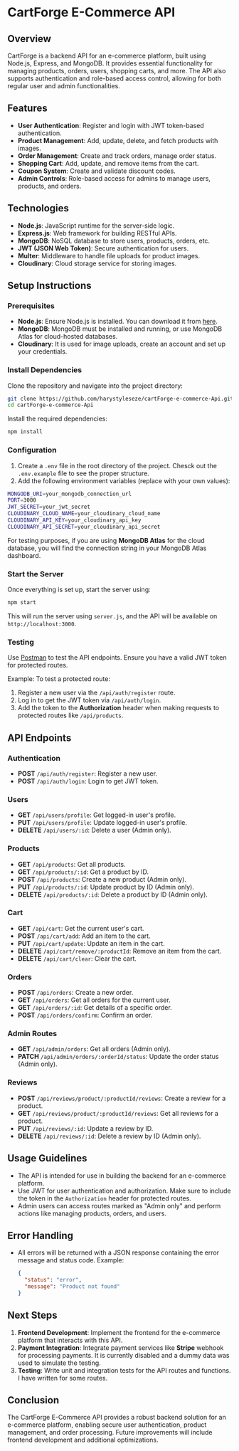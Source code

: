 # CartForge E-Commerce API

## Overview
CartForge is a backend API for an e-commerce platform, built using Node.js, Express, and MongoDB. It provides essential functionality for managing products, orders, users, shopping carts, and more. The API also supports authentication and role-based access control, allowing for both regular user and admin functionalities.

## Features
- **User Authentication**: Register and login with JWT token-based authentication.
- **Product Management**: Add, update, delete, and fetch products with images.
- **Order Management**: Create and track orders, manage order status.
- **Shopping Cart**: Add, update, and remove items from the cart.
- **Coupon System**: Create and validate discount codes.
- **Admin Controls**: Role-based access for admins to manage users, products, and orders.

## Technologies
- **Node.js**: JavaScript runtime for the server-side logic.
- **Express.js**: Web framework for building RESTful APIs.
- **MongoDB**: NoSQL database to store users, products, orders, etc.
- **JWT (JSON Web Token)**: Secure authentication for users.
- **Multer**: Middleware to handle file uploads for product images.
- **Cloudinary**: Cloud storage service for storing images.

## Setup Instructions

### Prerequisites
- **Node.js**: Ensure Node.js is installed. You can download it from [here](https://nodejs.org/).
- **MongoDB**: MongoDB must be installed and running, or use MongoDB Atlas for cloud-hosted databases.
- **Cloudinary**: It is used for image uploads, create an account and set up your credentials.

### Install Dependencies
Clone the repository and navigate into the project directory:

```bash
git clone https://github.com/harystyleseze/cartForge-e-commerce-Api.git
cd cartForge-e-commerce-Api
```

Install the required dependencies:

```bash
npm install
```

### Configuration
1. Create a `.env` file in the root directory of the project. Chesck out the `.env.example` file to see the proper structure.
2. Add the following environment variables (replace with your own values):

```bash
MONGODB_URI=your_mongodb_connection_url
PORT=3000
JWT_SECRET=your_jwt_secret
CLOUDINARY_CLOUD_NAME=your_cloudinary_cloud_name
CLOUDINARY_API_KEY=your_cloudinary_api_key
CLOUDINARY_API_SECRET=your_cloudinary_api_secret
```

For testing purposes, if you are using **MongoDB Atlas** for the cloud database, you will find the connection string in your MongoDB Atlas dashboard.

### Start the Server
Once everything is set up, start the server using:

```bash
npm start
```

This will run the server using `server.js`, and the API will be available on `http://localhost:3000`.

### Testing
Use [Postman](https://www.postman.com/) to test the API endpoints. Ensure you have a valid JWT token for protected routes.

Example: To test a protected route:

1. Register a new user via the `/api/auth/register` route.
2. Log in to get the JWT token via `/api/auth/login`.
3. Add the token to the **Authorization** header when making requests to protected routes like `/api/products`.

## API Endpoints

### Authentication
- **POST** `/api/auth/register`: Register a new user.
- **POST** `/api/auth/login`: Login to get JWT token.

### Users
- **GET** `/api/users/profile`: Get logged-in user's profile.
- **PUT** `/api/users/profile`: Update logged-in user's profile.
- **DELETE** `/api/users/:id`: Delete a user (Admin only).

### Products
- **GET** `/api/products`: Get all products.
- **GET** `/api/products/:id`: Get a product by ID.
- **POST** `/api/products`: Create a new product (Admin only).
- **PUT** `/api/products/:id`: Update product by ID (Admin only).
- **DELETE** `/api/products/:id`: Delete a product by ID (Admin only).

### Cart
- **GET** `/api/cart`: Get the current user's cart.
- **POST** `/api/cart/add`: Add an item to the cart.
- **PUT** `/api/cart/update`: Update an item in the cart.
- **DELETE** `/api/cart/remove/:productId`: Remove an item from the cart.
- **DELETE** `/api/cart/clear`: Clear the cart.

### Orders
- **POST** `/api/orders`: Create a new order.
- **GET** `/api/orders`: Get all orders for the current user.
- **GET** `/api/orders/:id`: Get details of a specific order.
- **POST** `/api/orders/confirm`: Confirm an order.
  
### Admin Routes
- **GET** `/api/admin/orders`: Get all orders (Admin only).
- **PATCH** `/api/admin/orders/:orderId/status`: Update the order status (Admin only).

### Reviews
- **POST** `/api/reviews/product/:productId/reviews`: Create a review for a product.
- **GET** `/api/reviews/product/:productId/reviews`: Get all reviews for a product.
- **PUT** `/api/reviews/:id`: Update a review by ID.
- **DELETE** `/api/reviews/:id`: Delete a review by ID (Admin only).

## Usage Guidelines

- The API is intended for use in building the backend for an e-commerce platform.
- Use JWT for user authentication and authorization. Make sure to include the token in the `Authorization` header for protected routes.
- Admin users can access routes marked as "Admin only" and perform actions like managing products, orders, and users.

## Error Handling
- All errors will be returned with a JSON response containing the error message and status code.
  Example:
  ```json
  {
    "status": "error",
    "message": "Product not found"
  }
  ```

## Next Steps

1. **Frontend Development**: Implement the frontend for the e-commerce platform that interacts with this API.
2. **Payment Integration**: Integrate payment services like **Stripe** webhook for processing payments. It is currently disabled and a dummy data was used to simulate the testing.
3. **Testing**: Write unit and integration tests for the API routes and functions. I have written for some routes.


## Conclusion

The CartForge E-Commerce API provides a robust backend solution for an e-commerce platform, enabling secure user authentication, product management, and order processing. Future improvements will include frontend development and additional optimizations.